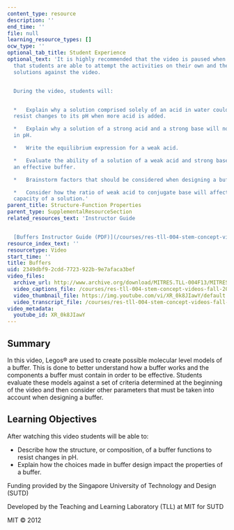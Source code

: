 ```yaml
---
content_type: resource
description: ''
end_time: ''
file: null
learning_resource_types: []
ocw_type: ''
optional_tab_title: Student Experience
optional_text: 'It is highly recommended that the video is paused when prompted so
  that students are able to attempt the activities on their own and then check their
  solutions against the video.


  During the video, students will:


  *   Explain why a solution comprised solely of an acid in water could not effectively
  resist changes to its pH when more acid is added.

  *   Explain why a solution of a strong acid and a strong base will not resist changes
  in pH.

  *   Write the equilibrium expression for a weak acid.

  *   Evaluate the ability of a solution of a weak acid and strong base to create
  an effective buffer.

  *   Brainstorm factors that should be considered when designing a buffer solution.

  *   Consider how the ratio of weak acid to conjugate base will affect the buffering
  capacity of a solution.'
parent_title: Structure-Function Properties
parent_type: SupplementalResourceSection
related_resources_text: 'Instructor Guide


  [Buffers Instructor Guide (PDF)](/courses/res-tll-004-stem-concept-videos-fall-2013/resources/mitres_tll-004f13_buffeig)'
resource_index_text: ''
resourcetype: Video
start_time: ''
title: Buffers
uid: 2349dbf9-2cdd-7723-922b-9e7afaca3bef
video_files:
  archive_url: http://www.archive.org/download/MITRES.TLL-004F13/MITRES_TLL-004F13_buffers_300k.mp4
  video_captions_file: /courses/res-tll-004-stem-concept-videos-fall-2013/fa825295664e571d81264eb8932e8eab_XR_0k8JIawY.vtt
  video_thumbnail_file: https://img.youtube.com/vi/XR_0k8JIawY/default.jpg
  video_transcript_file: /courses/res-tll-004-stem-concept-videos-fall-2013/2ff98d6aabab2f2675181916eaccfaf1_XR_0k8JIawY.pdf
video_metadata:
  youtube_id: XR_0k8JIawY
---
```


Summary
-------

In this video, Legos® are used to create possible molecular level models of a buffer. This is done to better understand how a buffer works and the components a buffer must contain in order to be effective. Students evaluate these models against a set of criteria determined at the beginning of the video and then consider other parameters that must be taken into account when designing a buffer.

Learning Objectives
-------------------

After watching this video students will be able to:

*   Describe how the structure, or composition, of a buffer functions to resist changes in pH.
*   Explain how the choices made in buffer design impact the properties of a buffer.

Funding provided by the Singapore University of Technology and Design (SUTD)

Developed by the Teaching and Learning Laboratory (TLL) at MIT for SUTD

MIT © 2012



